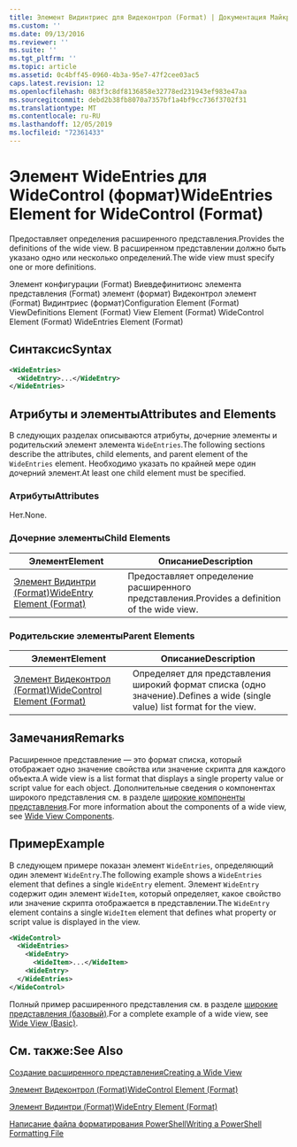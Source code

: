 ```yaml
---
title: Элемент Видинтриес для Видеконтрол (Format) | Документация Майкрософт
ms.custom: ''
ms.date: 09/13/2016
ms.reviewer: ''
ms.suite: ''
ms.tgt_pltfrm: ''
ms.topic: article
ms.assetid: 0c4bff45-0960-4b3a-95e7-47f2cee03ac5
caps.latest.revision: 12
ms.openlocfilehash: 083f3c8df8136858e32778ed231943ef983e47aa
ms.sourcegitcommit: debd2b38fb8070a7357bf1a4bf9cc736f3702f31
ms.translationtype: MT
ms.contentlocale: ru-RU
ms.lasthandoff: 12/05/2019
ms.locfileid: "72361433"
---
```

# <a name="wideentries-element-for-widecontrol-format"></a><span data-ttu-id="91a3c-102">Элемент WideEntries для WideControl (формат)</span><span class="sxs-lookup"><span data-stu-id="91a3c-102">WideEntries Element for WideControl (Format)</span></span>

<span data-ttu-id="91a3c-103">Предоставляет определения расширенного представления.</span><span class="sxs-lookup"><span data-stu-id="91a3c-103">Provides the definitions of the wide view.</span></span> <span data-ttu-id="91a3c-104">В расширенном представлении должно быть указано одно или несколько определений.</span><span class="sxs-lookup"><span data-stu-id="91a3c-104">The wide view must specify one or more definitions.</span></span>

<span data-ttu-id="91a3c-105">Элемент конфигурации (Format) Виевдефинитионс элемента представления (Format) элемент (формат) Видеконтрол элемент (Format) Видинтриес (формат)</span><span class="sxs-lookup"><span data-stu-id="91a3c-105">Configuration Element (Format) ViewDefinitions Element (Format) View Element (Format) WideControl Element (Format) WideEntries Element (Format)</span></span>

## <a name="syntax"></a><span data-ttu-id="91a3c-106">Синтаксис</span><span class="sxs-lookup"><span data-stu-id="91a3c-106">Syntax</span></span>

```xml
<WideEntries>
  <WideEntry>...</WideEntry>
</WideEntries>

```

## <a name="attributes-and-elements"></a><span data-ttu-id="91a3c-107">Атрибуты и элементы</span><span class="sxs-lookup"><span data-stu-id="91a3c-107">Attributes and Elements</span></span>

<span data-ttu-id="91a3c-108">В следующих разделах описываются атрибуты, дочерние элементы и родительский элемент элемента `WideEntries`.</span><span class="sxs-lookup"><span data-stu-id="91a3c-108">The following sections describe the attributes, child elements, and parent element of the `WideEntries` element.</span></span> <span data-ttu-id="91a3c-109">Необходимо указать по крайней мере один дочерний элемент.</span><span class="sxs-lookup"><span data-stu-id="91a3c-109">At least one child element must be specified.</span></span>

### <a name="attributes"></a><span data-ttu-id="91a3c-110">Атрибуты</span><span class="sxs-lookup"><span data-stu-id="91a3c-110">Attributes</span></span>

<span data-ttu-id="91a3c-111">Нет.</span><span class="sxs-lookup"><span data-stu-id="91a3c-111">None.</span></span>

### <a name="child-elements"></a><span data-ttu-id="91a3c-112">Дочерние элементы</span><span class="sxs-lookup"><span data-stu-id="91a3c-112">Child Elements</span></span>

|<span data-ttu-id="91a3c-113">Элемент</span><span class="sxs-lookup"><span data-stu-id="91a3c-113">Element</span></span>|<span data-ttu-id="91a3c-114">Описание</span><span class="sxs-lookup"><span data-stu-id="91a3c-114">Description</span></span>|
|-------------|-----------------|
|[<span data-ttu-id="91a3c-115">Элемент Видинтри (Format)</span><span class="sxs-lookup"><span data-stu-id="91a3c-115">WideEntry Element (Format)</span></span>](./wideentry-element-for-widecontrol-format.md)|<span data-ttu-id="91a3c-116">Предоставляет определение расширенного представления.</span><span class="sxs-lookup"><span data-stu-id="91a3c-116">Provides a definition of the wide view.</span></span>|

### <a name="parent-elements"></a><span data-ttu-id="91a3c-117">Родительские элементы</span><span class="sxs-lookup"><span data-stu-id="91a3c-117">Parent Elements</span></span>

|<span data-ttu-id="91a3c-118">Элемент</span><span class="sxs-lookup"><span data-stu-id="91a3c-118">Element</span></span>|<span data-ttu-id="91a3c-119">Описание</span><span class="sxs-lookup"><span data-stu-id="91a3c-119">Description</span></span>|
|-------------|-----------------|
|[<span data-ttu-id="91a3c-120">Элемент Видеконтрол (Format)</span><span class="sxs-lookup"><span data-stu-id="91a3c-120">WideControl Element (Format)</span></span>](./widecontrol-element-format.md)|<span data-ttu-id="91a3c-121">Определяет для представления широкий формат списка (одно значение).</span><span class="sxs-lookup"><span data-stu-id="91a3c-121">Defines a wide (single value) list format for the view.</span></span>|

## <a name="remarks"></a><span data-ttu-id="91a3c-122">Замечания</span><span class="sxs-lookup"><span data-stu-id="91a3c-122">Remarks</span></span>

<span data-ttu-id="91a3c-123">Расширенное представление — это формат списка, который отображает одно значение свойства или значение скрипта для каждого объекта.</span><span class="sxs-lookup"><span data-stu-id="91a3c-123">A wide view is a list format that displays a single property value or script value for each object.</span></span> <span data-ttu-id="91a3c-124">Дополнительные сведения о компонентах широкого представления см. в разделе [широкие компоненты представления](./creating-a-wide-view.md).</span><span class="sxs-lookup"><span data-stu-id="91a3c-124">For more information about the components of a wide view, see [Wide View Components](./creating-a-wide-view.md).</span></span>

## <a name="example"></a><span data-ttu-id="91a3c-125">Пример</span><span class="sxs-lookup"><span data-stu-id="91a3c-125">Example</span></span>

<span data-ttu-id="91a3c-126">В следующем примере показан элемент `WideEntries`, определяющий один элемент `WideEntry`.</span><span class="sxs-lookup"><span data-stu-id="91a3c-126">The following example shows a `WideEntries` element that defines a single `WideEntry` element.</span></span> <span data-ttu-id="91a3c-127">Элемент `WideEntry` содержит один элемент `WideItem`, который определяет, какое свойство или значение скрипта отображается в представлении.</span><span class="sxs-lookup"><span data-stu-id="91a3c-127">The `WideEntry` element contains a single `WideItem` element that defines what property or script value is displayed in the view.</span></span>

```xml
<WideControl>
  <WideEntries>
    <WideEntry>
      <WideItem>...</WideItem>
    <WideEntry>
  </WideEntries>
</WideControl>
```

<span data-ttu-id="91a3c-128">Полный пример расширенного представления см. в разделе [широкие представления (базовый)](./wide-view-basic.md).</span><span class="sxs-lookup"><span data-stu-id="91a3c-128">For a complete example of a wide view, see [Wide View (Basic)](./wide-view-basic.md).</span></span>

## <a name="see-also"></a><span data-ttu-id="91a3c-129">См. также:</span><span class="sxs-lookup"><span data-stu-id="91a3c-129">See Also</span></span>

[<span data-ttu-id="91a3c-130">Создание расширенного представления</span><span class="sxs-lookup"><span data-stu-id="91a3c-130">Creating a Wide View</span></span>](./creating-a-wide-view.md)

[<span data-ttu-id="91a3c-131">Элемент Видеконтрол (Format)</span><span class="sxs-lookup"><span data-stu-id="91a3c-131">WideControl Element (Format)</span></span>](./widecontrol-element-format.md)

[<span data-ttu-id="91a3c-132">Элемент Видинтри (Format)</span><span class="sxs-lookup"><span data-stu-id="91a3c-132">WideEntry Element (Format)</span></span>](./wideentry-element-for-widecontrol-format.md)

[<span data-ttu-id="91a3c-133">Написание файла форматирования PowerShell</span><span class="sxs-lookup"><span data-stu-id="91a3c-133">Writing a PowerShell Formatting File</span></span>](./writing-a-powershell-formatting-file.md)
